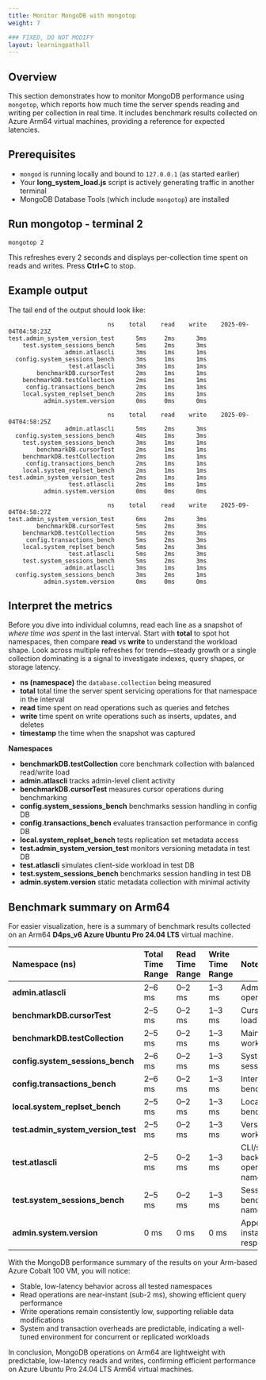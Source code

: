 ```yaml
---
title: Monitor MongoDB with mongotop
weight: 7

### FIXED, DO NOT MODIFY
layout: learningpathall
---
```


## Overview

This section demonstrates how to monitor MongoDB performance using `mongotop`, which reports how much time the server spends reading and writing per collection in real time. It includes benchmark results collected on Azure Arm64 virtual machines, providing a reference for expected latencies.

## Prerequisites

- `mongod` is running locally and bound to `127.0.0.1` (as started earlier)
- Your **long_system_load.js** script is actively generating traffic in another terminal
- MongoDB Database Tools (which include `mongotop`) are installed

## Run mongotop - terminal 2

```console
mongotop 2
```
This refreshes every 2 seconds and displays per‑collection time spent on reads and writes. Press **Ctrl+C** to stop.

## Example output

The tail end of the output should look like:
```output
                            ns    total    read    write    2025-09-04T04:58:23Z
test.admin_system_version_test      5ms     2ms      3ms
    test.system_sessions_bench      5ms     2ms      3ms
                admin.atlascli      3ms     1ms      1ms
  config.system_sessions_bench      3ms     1ms      1ms
                 test.atlascli      3ms     1ms      1ms
        benchmarkDB.cursorTest      2ms     1ms      1ms
    benchmarkDB.testCollection      2ms     1ms      1ms
     config.transactions_bench      2ms     1ms      1ms
    local.system_replset_bench      2ms     1ms      1ms
          admin.system.version      0ms     0ms      0ms

                            ns    total    read    write    2025-09-04T04:58:25Z
                admin.atlascli      5ms     2ms      3ms
  config.system_sessions_bench      4ms     1ms      3ms
    test.system_sessions_bench      3ms     1ms      1ms
        benchmarkDB.cursorTest      2ms     1ms      1ms
    benchmarkDB.testCollection      2ms     1ms      1ms
     config.transactions_bench      2ms     1ms      1ms
    local.system_replset_bench      2ms     1ms      1ms
test.admin_system_version_test      2ms     1ms      1ms
                 test.atlascli      2ms     1ms      1ms
          admin.system.version      0ms     0ms      0ms

                            ns    total    read    write    2025-09-04T04:58:27Z
test.admin_system_version_test      6ms     2ms      3ms
        benchmarkDB.cursorTest      5ms     2ms      3ms
    benchmarkDB.testCollection      5ms     2ms      3ms
     config.transactions_bench      5ms     2ms      3ms
    local.system_replset_bench      5ms     2ms      3ms
                 test.atlascli      5ms     2ms      3ms
    test.system_sessions_bench      5ms     2ms      3ms
                admin.atlascli      3ms     1ms      1ms
  config.system_sessions_bench      3ms     2ms      1ms
          admin.system.version      0ms     0ms      0ms
```

## Interpret the metrics

Before you dive into individual columns, read each line as a snapshot of *where time was spent* in the last interval. Start with **total** to spot hot namespaces, then compare **read** vs **write** to understand the workload shape. Look across multiple refreshes for trends—steady growth or a single collection dominating is a signal to investigate indexes, query shapes, or storage latency.

- **ns (namespace)** the `database.collection` being measured
- **total** total time the server spent servicing operations for that namespace in the interval
- **read** time spent on read operations such as queries and fetches
- **write** time spent on write operations such as inserts, updates, and deletes
- **timestamp** the time when the snapshot was captured

**Namespaces**

  - **benchmarkDB.testCollection** core benchmark collection with balanced read/write load
  - **admin.atlascli** tracks admin-level client activity
  - **benchmarkDB.cursorTest** measures cursor operations during benchmarking
  - **config.system_sessions_bench** benchmarks session handling in config DB
  - **config.transactions_bench** evaluates transaction performance in config DB
  - **local.system_replset_bench** tests replication set metadata access
  - **test.admin_system_version_test** monitors versioning metadata in test DB
  - **test.atlascli** simulates client-side workload in test DB
  - **test.system_sessions_bench** benchmarks session handling in test DB
  - **admin.system.version** static metadata collection with minimal activity

## Benchmark summary on Arm64

For easier visualization, here is a summary of benchmark results collected on an Arm64 **D4ps_v6 Azure Ubuntu Pro 24.04 LTS** virtual machine.

| Namespace (ns)                  | Total Time Range | Read Time Range | Write Time Range | Notes |
| :------------------------------ | :--------------- | :-------------- | :--------------- | :---- |
| **admin.atlascli**                   | 2–6 ms           | 0–2 ms          | 1–3 ms           | Admin CLI operations |
| **benchmarkDB.cursorTest**           | 2–5 ms           | 0–2 ms          | 1–3 ms           | Cursor benchmark load |
| **benchmarkDB.testCollection**       | 2–5 ms           | 0–2 ms          | 1–3 ms           | Main benchmark workload |
| **config.system_sessions_bench**     | 2–6 ms           | 0–2 ms          | 1–3 ms           | System/benchmark sessions |
| **config.transactions_bench**        | 2–6 ms           | 0–2 ms          | 1–3 ms           | Internal transaction benchmark |
| **local.system_replset_bench**       | 2–5 ms           | 0–2 ms          | 1–3 ms           | Local replica set benchmark |
| **test.admin_system_version_test**   | 2–5 ms           | 0–2 ms          | 1–3 ms           | Version check workload |
| **test.atlascli**                    | 2–5 ms           | 0–2 ms          | 1–3 ms           | CLI/system background operations (test namespace) |
| **test.system_sessions_bench**       | 2–5 ms           | 0–2 ms          | 1–3 ms           | Session benchmark (test namespace) |
| **admin.system.version**             | 0 ms             | 0 ms            | 0 ms             | Appears inactive or instantaneous responses |

With the MongoDB performance summary of the results on your Arm-based Azure Cobalt 100 VM, you will notice:
  - Stable, low-latency behavior across all tested namespaces
  - Read operations are near-instant (sub-2 ms), showing efficient query performance
  - Write operations remain consistently low, supporting reliable data modifications
  - System and transaction overheads are predictable, indicating a well-tuned environment for concurrent or replicated workloads

In conclusion, MongoDB operations on Arm64 are lightweight with predictable, low-latency reads and writes, confirming efficient performance on Azure Ubuntu Pro 24.04 LTS Arm64 virtual machines.
